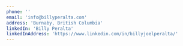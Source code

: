 ```yaml
---
phone: ''
email: 'info@billyperalta.com'
address: 'Burnaby, British Columbia'
linkedIn: 'Billy Peralta'
linkedInAddress: 'https://www.linkedin.com/in/billyjoelperalta/'
---
```


<!-- Lorem ipsum dolor sit amet, consetetur sadipscing elitr,
sed diam nonumy [Link to issues](https://github.com/Knochenmark/gatsby-starter-level-2/issues) tempor invidunt ut labore
et dolore magna aliquyam erat, sed diam voluptua. -->
